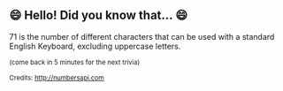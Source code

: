 ## :smile: Hello! Did you know that... :smile:
71 is the number of different characters that can be used with a standard English Keyboard, excluding uppercase letters.

<sup>(come back in 5 minutes for the next trivia)</sup>


<sup>Credits: http://numbersapi.com</sup>
